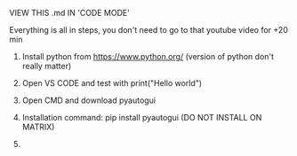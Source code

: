 VIEW THIS .md IN 'CODE MODE' 

Everything is all in steps, you don't need to go to that youtube video for +20 min

1.  Install python from https://www.python.org/ (version of python don't really matter)

2.  Open VS CODE and test with print("Hello world")

3.  Open CMD and download pyautogui

4.  Installation command: pip install pyautogui 
                      (DO NOT INSTALL ON MATRIX)

5.  
